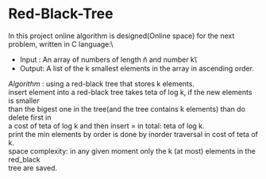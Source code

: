 # Red-Black-Tree

In this project online algorithm is designed(Online space) for the next problem, written in C language:\
  - Input : An array of numbers of length ݊n and number k݇\
  - Output: A list of the k smallest elements in the array in ascending order.
 
_Algorithm_ : using a red-black tree that stores k elements.\
              insert element into a red-black tree takes teta of log k, if the new elements is smaller\
              than the bigest one in the tree(and the tree contains k elements) than do delete first in\
              a cost of teta of log k and then insert = in total: teta of log k.\
              print the min elements by order is done by inorder traversal in cost of teta of k.\
              space complexity: in any given moment only the k (at most) elements in the red_black\
              tree are saved.

